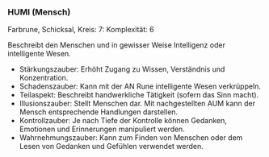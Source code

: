 ### HUMI (Mensch)

Farbrune, Schicksal, Kreis: 7: Komplexität: 6

Beschreibt den Menschen und in gewisser Weise Intelligenz oder intelligente Wesen.

* Stärkungszauber: Erhöht Zugang zu Wissen, Verständnis und Konzentration.
* Schadenszauber: Kann mit der AN Rune intelligente Wesen verkrüppeln.
* Teilaspekt: Beschreibt handwerkliche Tätigkeit (sofern das Sinn macht).
* Illusionszauber: Stellt Menschen dar. Mit nachgestellten AUM kann der Mensch entsprechende Handlungen darstellen.
* Kontrollzauber: Je nach Tiefe der Kontrolle können Gedanken, Emotionen und Erinnerungen manipuliert werden.
* Wahrnehmungszauber: Kann zum Finden von Menschen oder dem Lesen von Gedanken und Gefühlen verwendet werden.

